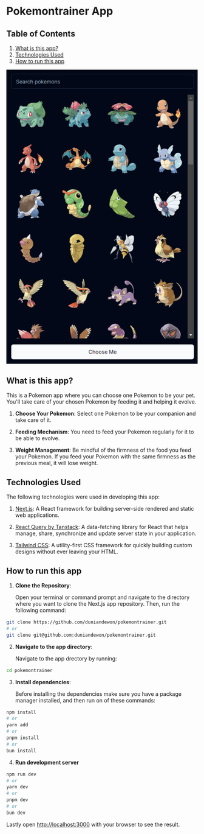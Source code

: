# Pokemontrainer App

## Table of Contents

1. [What is this app?](#what-is-this-app)
2. [Technologies Used](#technologies-used)
3. [How to run this app](#how-to-run-this-app)

![Pokemontrainer App](./pokemontrainer.png)

## What is this app?

This is a Pokemon app where you can choose one Pokemon to be your pet. You'll take care of your chosen Pokemon by feeding it and helping it evolve.

1. **Choose Your Pokemon**: Select one Pokemon to be your companion and take care of it.

2. **Feeding Mechanism**: You need to feed your Pokemon regularly for it to be able to evolve.

3. **Weight Management**: Be mindful of the firmness of the food you feed your Pokemon. If you feed your Pokemon with the same firmness as the previous meal, it will lose weight.

## Technologies Used

The following technologies were used in developing this app:

1. [Next.js](https://nextjs.org/): A React framework for building server-side rendered and static web applications.

2. [React Query by Tanstack](https://react-query.tanstack.com/): A data-fetching library for React that helps manage, share, synchronize and update server state in your application.

3. [Tailwind CSS](https://tailwindcss.com/): A utility-first CSS framework for quickly building custom designs without ever leaving your HTML.

## How to run this app

1. **Clone the Repository**:

   Open your terminal or command prompt and navigate to the directory where you want to clone the Next.js app repository. Then, run the following command:

```bash
git clone https://github.com/duniandewon/pokemontrainer.git
# or
git clone git@github.com:duniandewon/pokemontrainer.git
```

2. **Navigate to the app directory**:

   Navigate to the app drectory by running:

```bash
cd pokemontrainer
```

3. **Install dependencies**:

   Before installing the dependencies make sure you have a package manager installed, and then run on of these commands:

```bash
npm install
# or
yarn add
# or
pnpm install
# or
bun install
```

4. **Run development server**

```bash
npm run dev
# or
yarn dev
# or
pnpm dev
# or
bun dev
```

Lastly open [http://localhost:3000](http://localhost:3000) with your browser to see the result.
